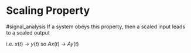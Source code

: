# Scaling Property
#signal_analysis 
If a system obeys this property, then a scaled input leads to a scaled output

i.e. $x(t) \text{ -> }y(t)$ so $Ax(t) \text{ -> }Ay(t)$